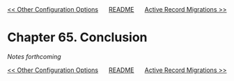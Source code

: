 <div>
<div style='float: left'><a href='ch64-other-configuration-options.md'>&lt;&lt; Other Configuration Options</a></div>
<div style='float: right'><a href='ch66-active-record-migrations.md'>Active Record Migrations &gt;&gt;</a></div>
<div style='float: inline-auto;text-align:center'><a href='README.md'>README</a></div>
<div style="clear: both"></div>
</div>

# Chapter 65. Conclusion

*Notes forthcoming*

<div>
<div style='float: left'><a href='ch64-other-configuration-options.md'>&lt;&lt; Other Configuration Options</a></div>
<div style='float: right'><a href='ch66-active-record-migrations.md'>Active Record Migrations &gt;&gt;</a></div>
<div style='float: inline-auto;text-align:center'><a href='README.md'>README</a></div>
<div style="clear: both"></div>
</div>